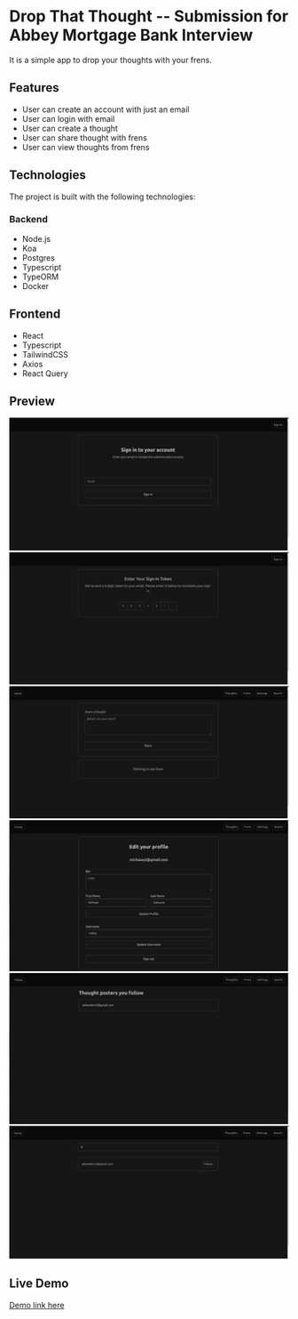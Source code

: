 # Drop That Thought -- Submission for Abbey Mortgage Bank Interview

It is a simple app to drop your thoughts with your frens.

## Features

- User can create an account with just an email
- User can login with email
- User can create a thought
- User can share thought with frens
- User can view thoughts from frens

## Technologies

The project is built with the following technologies:

### Backend

- Node.js
- Koa
- Postgres
- Typescript
- TypeORM
- Docker

## Frontend

- React
- Typescript
- TailwindCSS
- Axios
- React Query

## Preview

![Sign in](/preview/signin.png "Sign in")
![Verify token](/preview/verify-token.png "Verify token")
![Home](/preview/home.png "Home")
![Settings](/preview/edit-profile.png "Settings")
![Frens](/preview/thought-posters-you-follow.png "Your frens")
![Find frens](/preview/find-frens.png "Find frens")

## Live Demo

[Demo link here](https://abbey-mortgage-bank-interview.vercel.app)
